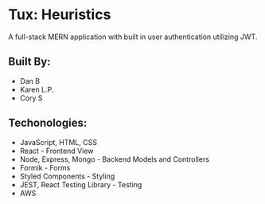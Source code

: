 # Tux: Heuristics

A full-stack MERN application with built in user authentication utilizing JWT.

## Built By: ##

- Dan B
- Karen L.P.
- Cory S

## Techonologies: ##

- JavaScript, HTML, CSS
- React - Frontend View
- Node, Express, Mongo - Backend Models and Controllers
- Formik - Forms
- Styled Components - Styling
- JEST, React Testing Library - Testing
- AWS